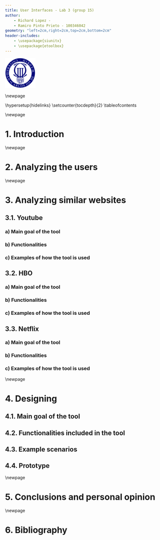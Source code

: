 ```yaml
---
title: User Interfaces - Lab 3 (group 15)
author:
    - Richard Lopez -
    - Ramiro Pinto Prieto - 100346042
geometry: "left=2cm,right=2cm,top=2cm,bottom=2cm"
header-includes:
    - \usepackage{siunitx}
    - \usepackage{etoolbox}
---
```


![](./img/logo_uc3m.png)

\newpage

\hypersetup{hidelinks}
\setcounter{tocdepth}{2}
\tableofcontents


\newpage


# 1. Introduction


\newpage

# 2. Analyzing the users


\newpage

# 3. Analyzing similar websites
[//]: # (We can choose any site that we want)

## 3.1. Youtube

### a) Main goal of the tool

### b) Functionalities

### c) Examples of how the tool is used


## 3.2. HBO

### a) Main goal of the tool

### b) Functionalities

### c) Examples of how the tool is used


## 3.3. Netflix
### a) Main goal of the tool

### b) Functionalities

### c) Examples of how the tool is used


\newpage

# 4. Designing

## 4.1. Main goal of the tool

## 4.2. Functionalities included in the tool

## 4.3. Example scenarios

## 4.4. Prototype


\newpage

# 5. Conclusions and personal opinion


\newpage

# 6. Bibliography
